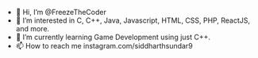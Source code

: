 - 👋 Hi, I’m @FreezeTheCoder
- 👀 I’m interested in C, C++, Java, Javascript, HTML, CSS, PHP, ReactJS, and more.
- 🌱 I’m currently learning Game Development using just C++.
- 📫 How to reach me instagram.com/siddharthsundar9

<!---
FreezeTheCoder/FreezeTheCoder is a ✨ special ✨ repository because its `README.md` (this file) appears on your GitHub profile.
You can click the Preview link to take a look at your changes.
--->

